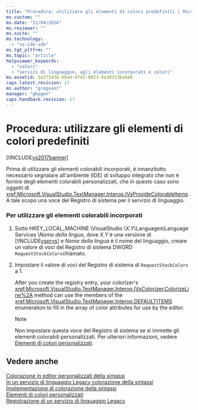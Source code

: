 ```yaml
---
title: "Procedura: utilizzare gli elementi di colori predefiniti | Microsoft Docs"
ms.custom: ""
ms.date: "11/04/2016"
ms.reviewer: ""
ms.suite: ""
ms.technology: 
  - "vs-ide-sdk"
ms.tgt_pltfrm: ""
ms.topic: "article"
helpviewer_keywords: 
  - "colori"
  - "servizi di linguaggio, agli elementi incorporati e colori"
ms.assetid: 5e5f3436-6bad-4fd2-8823-6a30353ba648
caps.latest.revision: 17
ms.author: "gregvanl"
manager: "ghogen"
caps.handback.revision: 17
---
```

# Procedura: utilizzare gli elementi di colori predefiniti
[!INCLUDE[vs2017banner](../../code-quality/includes/vs2017banner.md)]

Prima di utilizzare gli elementi colorabili incorporati, è innanzitutto necessario segnalare all'ambiente \(IDE\) di sviluppo integrato che non è fornire degli elementi colorabili personalizzati, che in questo caso sono oggetti di <xref:Microsoft.VisualStudio.TextManager.Interop.IVsProvideColorableItems> .  A tale scopo una voce del Registro di sistema per il servizio di linguaggio.  
  
### Per utilizzare gli elementi colorabili incorporati  
  
1.  Sotto HKEY\_LOCAL\_MACHINE \\VisualStudio \\*X.Y*\\Languages\\Language Services \\*Nome della lingua*, dove *X.Y* è una versione di [!INCLUDE[vsprvs](../../code-quality/includes/vsprvs_md.md)] e *Nome della lingua* è il nome del linguaggio, creare un valore di voci del Registro di sistema DWORD `RequestStockColors`chiamato.  
  
2.  Impostare il valore di voci del Registro di sistema di `RequestStockColors` a 1.  
  
     After you create the registry entry, your colorizer's <xref:Microsoft.VisualStudio.TextManager.Interop.IVsColorizer.ColorizeLine%2A> method can use the members of the <xref:Microsoft.VisualStudio.TextManager.Interop.DEFAULTITEMS> enumeration to fill in the array of color attributes for use by the editor.  
  
    > [!NOTE]
    >  Non impostare questa voce del Registro di sistema se si immette gli elementi colorabili personalizzati.  Per ulteriori informazioni, vedere [Elementi di colori personalizzati](../../extensibility/internals/custom-colorable-items.md).  
  
## Vedere anche  
 [Colorazione in editor personalizzati della sintassi](../../extensibility/syntax-coloring-in-custom-editors.md)   
 [In un servizio di linguaggio Legacy colorazione della sintassi](../../extensibility/internals/syntax-coloring-in-a-legacy-language-service.md)   
 [Implementazione di colorazione della sintassi](../../extensibility/internals/implementing-syntax-coloring.md)   
 [Elementi di colori personalizzati](../../extensibility/internals/custom-colorable-items.md)   
 [Registrazione di un servizio di linguaggio Legacy](../../extensibility/internals/registering-a-legacy-language-service2.md)